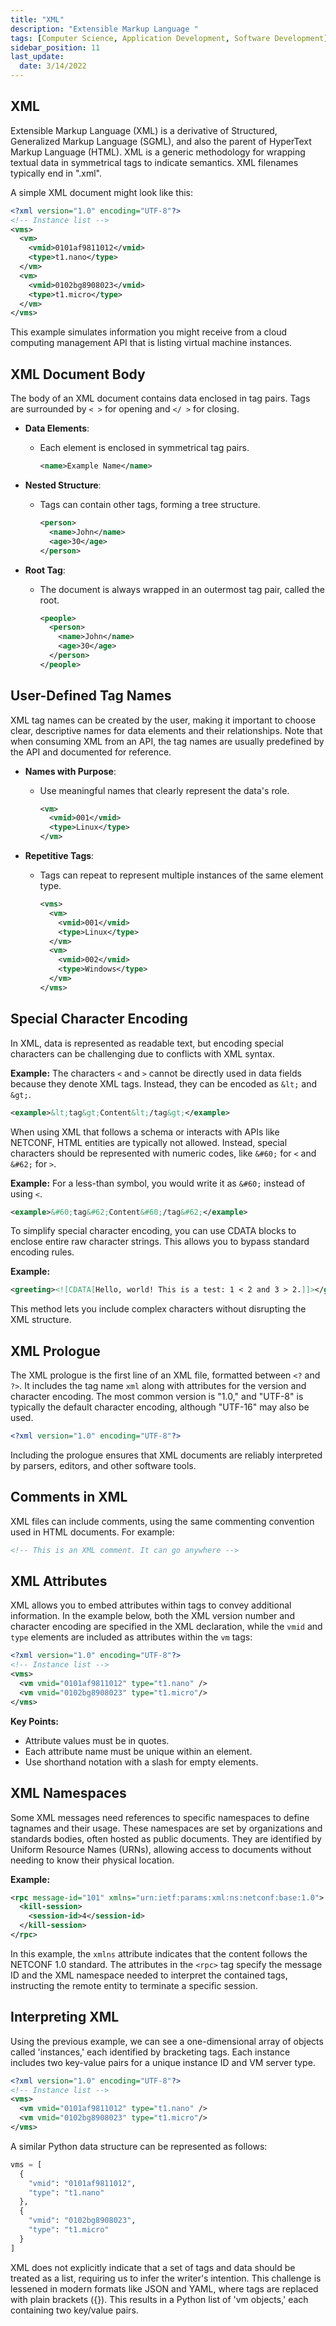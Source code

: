```yaml
---
title: "XML"
description: "Extensible Markup Language "
tags: [Computer Science, Application Development, Software Development]
sidebar_position: 11
last_update:
  date: 3/14/2022
---
```




## XML

Extensible Markup Language (XML) is a derivative of Structured, Generalized Markup Language (SGML), and also the parent of HyperText Markup Language (HTML). XML is a generic methodology for wrapping textual data in symmetrical tags to indicate semantics. XML filenames typically end in ".xml".

A simple XML document might look like this:

```xml
<?xml version="1.0" encoding="UTF-8"?>
<!-- Instance list -->
<vms>
  <vm>
    <vmid>0101af9811012</vmid>
    <type>t1.nano</type>
  </vm>
  <vm>
    <vmid>0102bg8908023</vmid>
    <type>t1.micro</type>
  </vm>
</vms>
```

This example simulates information you might receive from a cloud computing management API that is listing virtual machine instances.

## XML Document Body

The body of an XML document contains data enclosed in tag pairs. Tags are surrounded by `< >` for opening and `</ >` for closing.

- **Data Elements**:  
  - Each element is enclosed in symmetrical tag pairs.  

      ```xml
      <name>Example Name</name>
      ```

- **Nested Structure**:  
  - Tags can contain other tags, forming a tree structure.  

      ```xml
      <person>
        <name>John</name>
        <age>30</age>
      </person>
      ```

- **Root Tag**:  
  - The document is always wrapped in an outermost tag pair, called the root.  

      ```xml
      <people>
        <person>
          <name>John</name>
          <age>30</age>
        </person>
      </people>
      ```


## User-Defined Tag Names


XML tag names can be created by the user, making it important to choose clear, descriptive names for data elements and their relationships. Note that when consuming XML from an API, the tag names are usually predefined by the API and documented for reference.

- **Names with Purpose**:  
  - Use meaningful names that clearly represent the data's role.  
    
      ```xml
      <vm>
        <vmid>001</vmid>
        <type>Linux</type>
      </vm>
      ```

- **Repetitive Tags**:  
  - Tags can repeat to represent multiple instances of the same element type.  
    
      ```xml
      <vms>
        <vm>
          <vmid>001</vmid>
          <type>Linux</type>
        </vm>
        <vm>
          <vmid>002</vmid>
          <type>Windows</type>
        </vm>
      </vms>
    ```

## Special Character Encoding

In XML, data is represented as readable text, but encoding special characters can be challenging due to conflicts with XML syntax. 

**Example:** The characters `<` and `>` cannot be directly used in data fields because they denote XML tags. Instead, they can be encoded as `&lt;` and `&gt;`.

```xml
<example>&lt;tag&gt;Content&lt;/tag&gt;</example>
```

When using XML that follows a schema or interacts with APIs like NETCONF, HTML entities are typically not allowed. Instead, special characters should be represented with numeric codes, like `&#60;` for `<` and `&#62;` for `>`.

**Example:** For a less-than symbol, you would write it as `&#60;` instead of using `<`.

```xml
<example>&#60;tag&#62;Content&#60;/tag&#62;</example>
```

To simplify special character encoding, you can use CDATA blocks to enclose entire raw character strings. This allows you to bypass standard encoding rules.

**Example:** 
```xml
<greeting><![CDATA[Hello, world! This is a test: 1 < 2 and 3 > 2.]]></greeting>
```
This method lets you include complex characters without disrupting the XML structure.

## XML Prologue

The XML prologue is the first line of an XML file, formatted between `<?` and `?>`. It includes the tag name `xml` along with attributes for the version and character encoding. The most common version is "1.0," and "UTF-8" is typically the default character encoding, although "UTF-16" may also be used.

```xml
<?xml version="1.0" encoding="UTF-8"?>
```

Including the prologue ensures that XML documents are reliably interpreted by parsers, editors, and other software tools.

## Comments in XML

XML files can include comments, using the same commenting convention used in HTML documents. For example:

```xml
<!-- This is an XML comment. It can go anywhere -->
```

## XML Attributes

XML allows you to embed attributes within tags to convey additional information. In the example below, both the XML version number and character encoding are specified in the XML declaration, while the `vmid` and `type` elements are included as attributes within the `vm` tags:

```xml
<?xml version="1.0" encoding="UTF-8"?>
<!-- Instance list -->
<vms>
  <vm vmid="0101af9811012" type="t1.nano" />
  <vm vmid="0102bg8908023" type="t1.micro"/>
</vms>
```

**Key Points:**

- Attribute values must be in quotes.
- Each attribute name must be unique within an element.
- Use shorthand notation with a slash for empty elements.

## XML Namespaces

Some XML messages need references to specific namespaces to define tagnames and their usage. These namespaces are set by organizations and standards bodies, often hosted as public documents. They are identified by Uniform Resource Names (URNs), allowing access to documents without needing to know their physical location.

**Example:**
```xml
<rpc message-id="101" xmlns="urn:ietf:params:xml:ns:netconf:base:1.0">
  <kill-session>
    <session-id>4</session-id>
  </kill-session>
</rpc>
```

In this example, the `xmlns` attribute indicates that the content follows the NETCONF 1.0 standard. The attributes in the `<rpc>` tag specify the message ID and the XML namespace needed to interpret the contained tags, instructing the remote entity to terminate a specific session.

## Interpreting XML


Using the previous example, we can see a one-dimensional array of objects called 'instances,' each identified by bracketing tags. Each instance includes two key-value pairs for a unique instance ID and VM server type. 

```xml
<?xml version="1.0" encoding="UTF-8"?>
<!-- Instance list -->
<vms>
  <vm vmid="0101af9811012" type="t1.nano" />
  <vm vmid="0102bg8908023" type="t1.micro"/>
</vms>
```

A similar Python data structure can be represented as follows:

```python
vms = [
  {
    "vmid": "0101af9811012",
    "type": "t1.nano"
  },
  {
    "vmid": "0102bg8908023",
    "type": "t1.micro"
  }  
]
```


XML does not explicitly indicate that a set of tags and data should be treated as a list, requiring us to infer the writer's intention. This challenge is lessened in modern formats like JSON and YAML, where <vm> tags are replaced with plain brackets ({}). This results in a Python list of 'vm objects,' each containing two key/value pairs.

